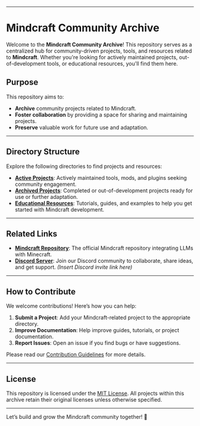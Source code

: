 
---

# **Mindcraft Community Archive**

Welcome to the **Mindcraft Community Archive**! This repository serves as a centralized hub for community-driven projects, tools, and resources related to **Mindcraft**. Whether you're looking for actively maintained projects, out-of-development tools, or educational resources, you'll find them here.

## **Purpose**
This repository aims to:
- **Archive** community projects related to Mindcraft.
- **Foster collaboration** by providing a space for sharing and maintaining projects.
- **Preserve** valuable work for future use and adaptation.

---

## **Directory Structure**
Explore the following directories to find projects and resources:

- **[Active Projects]([/active-projects](https://github.com/unaveragetech/Mindcraft-community_projects/tree/a4af46713ef43d907d0f7f4ff4b2fe3297d38c0a/activeprojects))**: Actively maintained tools, mods, and plugins seeking community engagement.
- **[Archived Projects](/archived-projects)**: Completed or out-of-development projects ready for use or further adaptation.
- **[Educational Resources](/educational-resources)**: Tutorials, guides, and examples to help you get started with Mindcraft development.

---

## **Related Links**
- **[Mindcraft Repository](https://github.com/kolbytn/mindcraft)**: The official Mindcraft repository integrating LLMs with Minecraft.
- **[Discord Server](https://discord.gg/RVRzqZGsyS)**: Join our Discord community to collaborate, share ideas, and get support. *(Insert Discord invite link here)*

---

## **How to Contribute**
We welcome contributions! Here’s how you can help:
1. **Submit a Project**: Add your Mindcraft-related project to the appropriate directory.
2. **Improve Documentation**: Help improve guides, tutorials, or project documentation.
3. **Report Issues**: Open an issue if you find bugs or have suggestions.

Please read our [Contribution Guidelines](CONTRIBUTING.md) for more details.

---

## **License**
This repository is licensed under the [MIT License](LICENSE). All projects within this archive retain their original licenses unless otherwise specified.

---

Let’s build and grow the Mindcraft community together! 🚀
